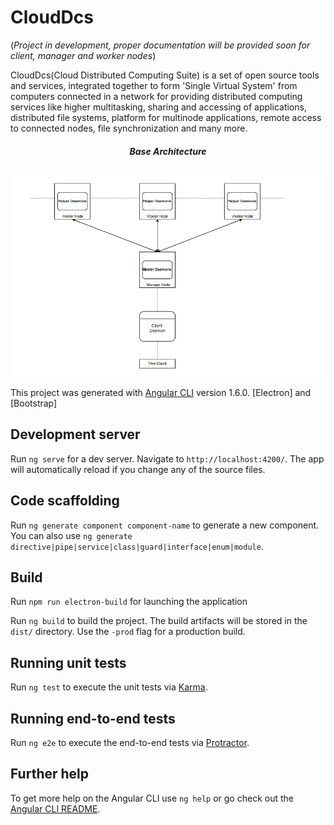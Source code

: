 # CloudDcs
(*Project in development, proper documentation will be provided soon for client, manager and worker nodes*)

CloudDcs(Cloud Distributed Computing Suite) is a set of open source tools and services, integrated together to form 'Single Virtual System' from computers connected in a network for providing distributed computing services like higher multitasking, sharing and accessing of applications, distributed file systems, platform for multinode applications, remote access to connected nodes, file synchronization and many more.
<h5 align="center">Base Architecture</h5>

![alt tag](https://github.com/sdp009/CloudDcs/blob/master/src/assets/Architecture_cdcs.PNG)

This project was generated with [Angular CLI](https://github.com/angular/angular-cli) version 1.6.0. [Electron] and [Bootstrap]

## Development server

Run `ng serve` for a dev server. Navigate to `http://localhost:4200/`. The app will automatically reload if you change any of the source files.

## Code scaffolding

Run `ng generate component component-name` to generate a new component. You can also use `ng generate directive|pipe|service|class|guard|interface|enum|module`.

## Build

Run `npm run electron-build` for launching the application

Run `ng build` to build the project. The build artifacts will be stored in the `dist/` directory. Use the `-prod` flag for a production build.

## Running unit tests

Run `ng test` to execute the unit tests via [Karma](https://karma-runner.github.io).

## Running end-to-end tests

Run `ng e2e` to execute the end-to-end tests via [Protractor](http://www.protractortest.org/).

## Further help

To get more help on the Angular CLI use `ng help` or go check out the [Angular CLI README](https://github.com/angular/angular-cli/blob/master/README.md).

